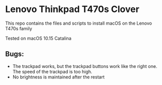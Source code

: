 # Lenovo Thinkpad T470s Clover

This repo contains the files and scripts to install macOS on the Lenovo T470s family

Tested on macOS 10.15 Catalina

## Bugs:
* The trackpad works, but the trackpad buttons work like the right one. The speed of the trackpad is too high.
* No brightness is maintained after the restart
